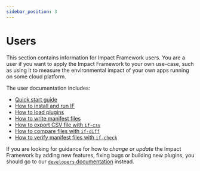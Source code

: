 ```yaml
---
sidebar_position: 3
---
```


# Users

This section contains information for Impact Framework users. You are a user if you want to apply the Impact Framework to your own use-case, such as using it to measure the environmental impact of your own apps running on some cloud platform. 

The user documentation includes:

- [Quick start guide](./quick-start.md)
- [How to install and run IF](./how-to-install-if.md)
- [How to load plugins](./how-to-import-plugins.md)
- [How to write manifest files](./how-to-write-manifests.md)
- [How to export CSV file with `if-csv`](./how-to-export-csv-file-with-if-csv.md)
- [How to compare files with `if-diff`](./how-to-compare-files-with-if-diff.md)
- [How to verify manifest files with `if-check`](./how-to-verify-files-with-if-check.md)

If you are looking for guidance for how to *change or update* the Impact Framework by adding new features, fixing bugs or building new plugins, you should go to our [`developers` documentation](../developers/) instead.
